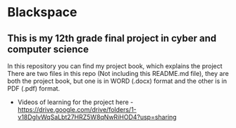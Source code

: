 # Blackspace

## This is my 12th grade final project in cyber and computer science
In this repository you can find my project book, which explains the project
There are two files in this repo (Not including this README.md file), they are both the project book,
but one is in WORD (.docx) format and the other is in PDF (.pdf) format. 

 - Videos of learning for the project here - https://drive.google.com/drive/folders/1-v18DglvWqSaLbt27HRZ5W8qNwRiHOD4?usp=sharing

